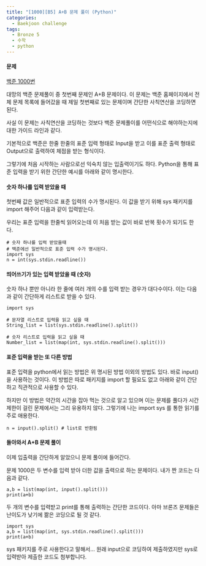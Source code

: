 ```yaml
---
title: "[1000][B5] A+B 문제 풀이 (Python)"
categories:
  - Baekjoon challenge
tags:
  - Bronze 5
  - 수학
  - python
---
```


#### 문제

[백준 1000번](https://www.acmicpc.net/problem/1000)

대망의 백준 문제풀이 중 첫번째 문제인 A+B 문제이다. 
이 문제는 백준 홈페이지에서 전체 문제 목록에 들어갔을 때 제일 첫번째로 있는 문제이며 간단한 사칙연산을 코딩하면 된다.

사실 이 문제는 사칙연산을 코딩하는 것보다 백준 문제풀이를 어떤식으로 해야하는지에 대한 가이드 라인과 같다. 

기본적으로 백준은 한줄 한줄의 표준 입력 형태로 Input을 받고 이를 표준 출력 형태로 Output으로 출력하여 체점을 받는 형식이다. 

그렇기에 처음 시작하는 사람으로선 익숙치 않는 입출력이기도 하다. Python을 통해 표준 입력을 받기 위한 간단한 예시를 아래와 같이 명시한다.



#### 숫자 하나를 입력 받았을 때

첫번째 값은 일반적으로 표준 입력의 수가 명시된다.  이 값을 받기 위해 sys 패키지를 import 해주어 다음과 같이 입력받는다. 

우리는 표준 입력을 한줄씩 읽어오는데 이 처음 받는 값이 바로 반복 횟수가 되기도 한다.

```
# 숫자 하나를 입력 받았을때
# 백준에선 일반적으로 표준 입력 수가 명시된다.
import sys
n = int(sys.stdin.readline())
```



#### 띄어쓰기가 있는 입력 받았을 때 (숫자)

숫자 하나 뿐만 아니라 한 줄에 여러 개의 수를 입력 받는 경우가 대다수이다. 이는 다음과 같이 간단하게 리스트로 받을 수 있다.

```
import sys

# 문자열 리스트로 입력을 읽고 싶을 때
String_list = list(sys.stdin.readline().split())

# 숫자 리스트로 입력을 읽고 싶을 때
Number_list = list(map(int, sys.stdin.readline().split())) 
```



#### 표준 입력을 받는 또 다른 방법

표준 입력을 python에서 읽는 방법은 위 명시된 방법 이외의 방법도 있다.  바로 input()을 사용하는 것이다. 이 방법은 따로 패키지를 import 할 필요도 없고 아래와 같이 간단하고 직관적으로 사용할 수 있다. 

하지만 이 방법은 약간의 시간을 잡아 먹는 것으로 알고 있으며 이는 문제를 풀다가 시간 제한이 걸린 문제에서는 그리 유용하지 않다. 그렇기에 나는 import sys 를 통한 읽기를 주로 애용한다.

```
n = input().split() # list로 반환됨
```



#### 돌아와서 A+B 문제 풀이

이제 입출력을 간단하게 알았으니 문제 풀이에 들어간다. 

문제 1000은 두 변수를 입력 받아 더한 값을 출력으로 하는 문제이다. 내가 짠 코드는 다음과 같다.

```
a,b = list(map(int, input().split()))
print(a+b)
```

두 개의 변수를 입력받고 print를 통해 출력하는 간단한 코드이다. 아마 브론즈 문제들은 난이도가 낮기에 짦은 코딩으로 될 것 같다. 

```
import sys
a,b = list(map(int, sys.stdin.readline().split()))
print(a+b)
```

sys 패키지를 주로 사용한다고 말해서... 원래 input으로 코딩하여 제출하였지만 sys로 입력받아 제출한 코드도 첨부합니다.